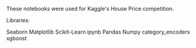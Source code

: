 These notebooks were used for Kaggle's House Price competition.

Libraries:

Seaborn
Matplotlib
Scikit-Learn
ipynb
Pandas
Numpy
category_encoders
xgboost